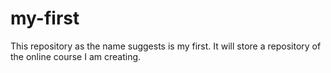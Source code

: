 # my-first
This repository as the name suggests is my first. It will store a repository of the online course I am creating.
